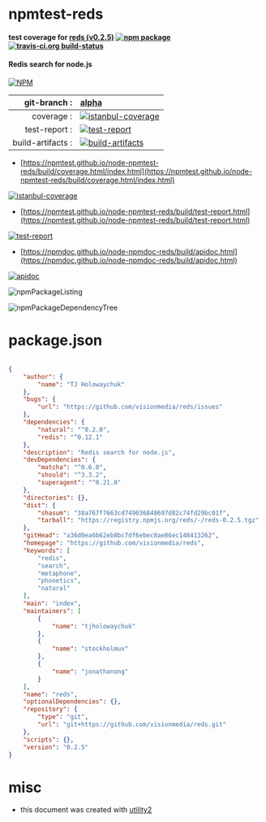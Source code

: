 # npmtest-reds

#### test coverage for  [reds (v0.2.5)](https://github.com/visionmedia/reds)  [![npm package](https://img.shields.io/npm/v/npmtest-reds.svg?style=flat-square)](https://www.npmjs.org/package/npmtest-reds) [![travis-ci.org build-status](https://api.travis-ci.org/npmtest/node-npmtest-reds.svg)](https://travis-ci.org/npmtest/node-npmtest-reds)

#### Redis search for node.js

[![NPM](https://nodei.co/npm/reds.png?downloads=true&downloadRank=true&stars=true)](https://www.npmjs.com/package/reds)

| git-branch : | [alpha](https://github.com/npmtest/node-npmtest-reds/tree/alpha)|
|--:|:--|
| coverage : | [![istanbul-coverage](https://npmtest.github.io/node-npmtest-reds/build/coverage.badge.svg)](https://npmtest.github.io/node-npmtest-reds/build/coverage.html/index.html)|
| test-report : | [![test-report](https://npmtest.github.io/node-npmtest-reds/build/test-report.badge.svg)](https://npmtest.github.io/node-npmtest-reds/build/test-report.html)|
| build-artifacts : | [![build-artifacts](https://npmtest.github.io/node-npmtest-reds/glyphicons_144_folder_open.png)](https://github.com/npmtest/node-npmtest-reds/tree/gh-pages/build)|

- [https://npmtest.github.io/node-npmtest-reds/build/coverage.html/index.html](https://npmtest.github.io/node-npmtest-reds/build/coverage.html/index.html)

[![istanbul-coverage](https://npmtest.github.io/node-npmtest-reds/build/screenCapture.buildCi.browser.%252Ftmp%252Fbuild%252Fcoverage.lib.html.png)](https://npmtest.github.io/node-npmtest-reds/build/coverage.html/index.html)

- [https://npmtest.github.io/node-npmtest-reds/build/test-report.html](https://npmtest.github.io/node-npmtest-reds/build/test-report.html)

[![test-report](https://npmtest.github.io/node-npmtest-reds/build/screenCapture.buildCi.browser.%252Ftmp%252Fbuild%252Ftest-report.html.png)](https://npmtest.github.io/node-npmtest-reds/build/test-report.html)

- [https://npmdoc.github.io/node-npmdoc-reds/build/apidoc.html](https://npmdoc.github.io/node-npmdoc-reds/build/apidoc.html)

[![apidoc](https://npmdoc.github.io/node-npmdoc-reds/build/screenCapture.buildCi.browser.%252Ftmp%252Fbuild%252Fapidoc.html.png)](https://npmdoc.github.io/node-npmdoc-reds/build/apidoc.html)

![npmPackageListing](https://npmtest.github.io/node-npmtest-reds/build/screenCapture.npmPackageListing.svg)

![npmPackageDependencyTree](https://npmtest.github.io/node-npmtest-reds/build/screenCapture.npmPackageDependencyTree.svg)



# package.json

```json

{
    "author": {
        "name": "TJ Holowaychuk"
    },
    "bugs": {
        "url": "https://github.com/visionmedia/reds/issues"
    },
    "dependencies": {
        "natural": "^0.2.0",
        "redis": "^0.12.1"
    },
    "description": "Redis search for node.js",
    "devDependencies": {
        "matcha": "^0.6.0",
        "should": "^3.3.2",
        "superagent": "^0.21.0"
    },
    "directories": {},
    "dist": {
        "shasum": "38a767f7663cd749036848697d82c74fd29bc01f",
        "tarball": "https://registry.npmjs.org/reds/-/reds-0.2.5.tgz"
    },
    "gitHead": "a36d0ea6b62eb8bc7df6ebec8ae86ec148413262",
    "homepage": "https://github.com/visionmedia/reds",
    "keywords": [
        "redis",
        "search",
        "metaphone",
        "phonetics",
        "natural"
    ],
    "main": "index",
    "maintainers": [
        {
            "name": "tjholowaychuk"
        },
        {
            "name": "stockholmux"
        },
        {
            "name": "jonathanong"
        }
    ],
    "name": "reds",
    "optionalDependencies": {},
    "repository": {
        "type": "git",
        "url": "git+https://github.com/visionmedia/reds.git"
    },
    "scripts": {},
    "version": "0.2.5"
}
```



# misc
- this document was created with [utility2](https://github.com/kaizhu256/node-utility2)
